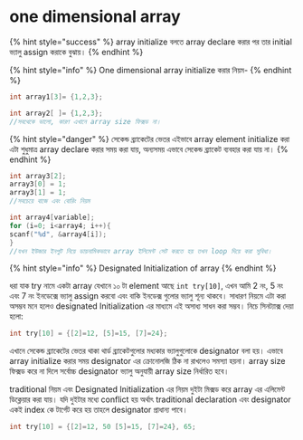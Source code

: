 # one dimensional array

{% hint style="success" %}
array initialize বলতে array declare করার পর তার initial ভ্যালু assign করাকে বুঝায়।
{% endhint %}

{% hint style="info" %}
One dimensional array initialize করার নিয়ম-
{% endhint %}

```c
int array1[3]= {1,2,3};
```

```c
int array2[ ]= {1,2,3};
//সবথেকে ভালো, কারণ এখানে array size ফিক্সড না।
```

{% hint style="danger" %}
সেকেন্ড ব্র্যাকেটের ভেতর এইভাবে array element initialize করা এটা শুধুমাত্র array declare করার সময় করা যায়, অন্যসময় এভাবে সেকেন্ড ব্র্যাকেট ব্যবহার করা যায় না।
{% endhint %}

```c
int array3[2];
array3[0] = 1; 
array3[1] = 1;
//সবচেয়ে বাজে এবং বোরিং নিয়ম
```

```c
int array4[variable]; 
for (i=0; i<array4; i++){
scanf("%d", &array4[i]);
}
//যখন ইউজার ইনপুট নিয়ে ডায়নামিকভাবে array ইলিমেন্ট সেট করতে হয় তখন loop দিয়ে করা সুবিধা।
```



{% hint style="info" %}
Designated Initialization of array
{% endhint %}

ধরা যাক try নামে একটা array যেখানে ১০ টা element আছে `int try[10]`, এখন আমি 2 নং, 5 নং এবং 7 নং ইনডেক্সে ভ্যালু assign করবো এবং বাকি ইনডেক্স গুলোর ভ্যালু শূন্য থাকবে। সাধারণ নিয়মে এটা করা অসম্ভব মনে হলেও designated Initialization এর মাধ্যমে এই অসাধ্য সাধন করা সম্ভব। নিচে সিনট্যাক্স দেয়া হলো:

```c
int try[10] = {[2]=12, [5]=15, [7]=24};
```

এখানে সেকেন্ড ব্র্যাকেটের ভেতর থাকা থার্ড ব্র্যাকেটগুলোর মধ্যকার ভ্যালুগুলোকে designator বলা হয়। এভাবে array initialize করার সময় designator এর ক্রোনোলজি ঠিক না রাখলেও সমস্যা হয়না। array size ফিক্সড করে না দিলে সর্বোচ্চ designator ভ্যালু অনুযায়ী array size নির্ধারিত হবে।

traditional নিয়ম এবং Designated Initialization এর নিয়ম দুইটা মিক্সড করে array এর এলিমেন্ট ডিক্লেয়ার করা যায়। যদি দুইটার মধ্যে conflict হয় অর্থাৎ traditional declaration এবং designator একই index কে টার্গেট করে হয় তাহলে designator প্রাধান্য পাবে।

```c
int try[10] = {[2]=12, 50 [5]=15, [7]=24}, 65;
```

